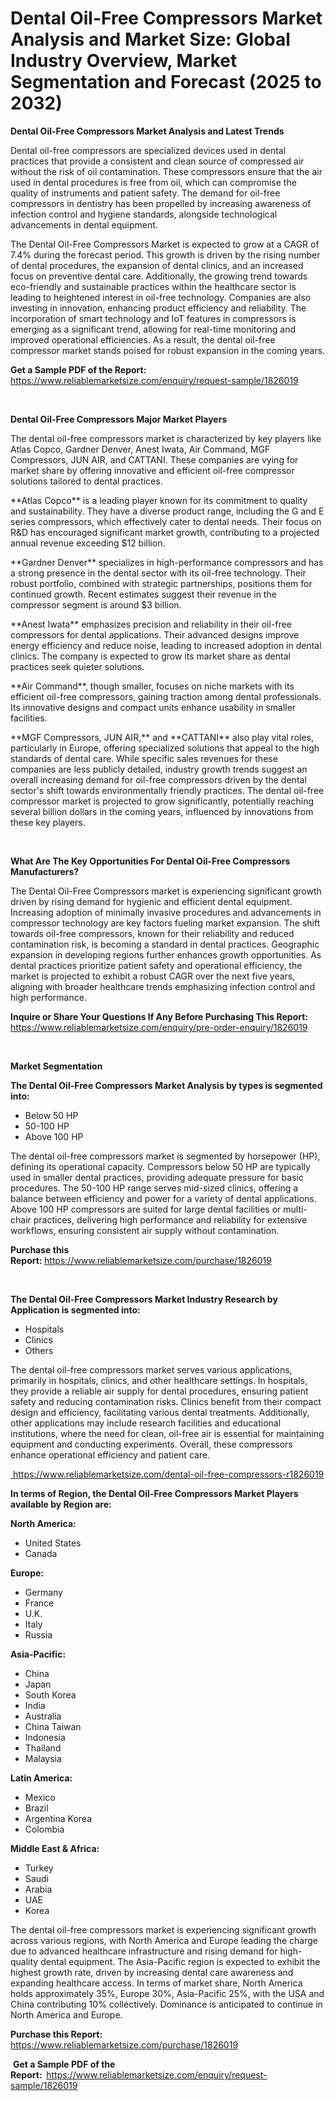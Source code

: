<p><h1>Dental Oil-Free Compressors Market Analysis and Market Size: Global Industry Overview, Market Segmentation and Forecast (2025 to 2032)</h1></p><p><strong>Dental Oil-Free Compressors Market Analysis and Latest Trends</strong></p>
<p><p>Dental oil-free compressors are specialized devices used in dental practices that provide a consistent and clean source of compressed air without the risk of oil contamination. These compressors ensure that the air used in dental procedures is free from oil, which can compromise the quality of instruments and patient safety. The demand for oil-free compressors in dentistry has been propelled by increasing awareness of infection control and hygiene standards, alongside technological advancements in dental equipment.</p><p>The Dental Oil-Free Compressors Market is expected to grow at a CAGR of 7.4% during the forecast period. This growth is driven by the rising number of dental procedures, the expansion of dental clinics, and an increased focus on preventive dental care. Additionally, the growing trend towards eco-friendly and sustainable practices within the healthcare sector is leading to heightened interest in oil-free technology. Companies are also investing in innovation, enhancing product efficiency and reliability. The incorporation of smart technology and IoT features in compressors is emerging as a significant trend, allowing for real-time monitoring and improved operational efficiencies. As a result, the dental oil-free compressor market stands poised for robust expansion in the coming years.</p></p>
<p><strong>Get a Sample PDF of the Report:&nbsp;</strong> <a href="https://www.reliablemarketsize.com/enquiry/request-sample/1826019?utm_campaign=2626&utm_medium=2&utm_source=Github&utm_content=ia&utm_term=14042025&utm_id=dental-oil-free-compressors">https://www.reliablemarketsize.com/enquiry/request-sample/1826019</a></p>
<p>&nbsp;</p>
<p><strong>Dental Oil-Free Compressors Major Market Players</strong></p>
<p><p>The dental oil-free compressors market is characterized by key players like Atlas Copco, Gardner Denver, Anest Iwata, Air Command, MGF Compressors, JUN AIR, and CATTANI. These companies are vying for market share by offering innovative and efficient oil-free compressor solutions tailored to dental practices.</p><p>**Atlas Copco** is a leading player known for its commitment to quality and sustainability. They have a diverse product range, including the G and E series compressors, which effectively cater to dental needs. Their focus on R&D has encouraged significant market growth, contributing to a projected annual revenue exceeding $12 billion.</p><p>**Gardner Denver** specializes in high-performance compressors and has a strong presence in the dental sector with its oil-free technology. Their robust portfolio, combined with strategic partnerships, positions them for continued growth. Recent estimates suggest their revenue in the compressor segment is around $3 billion.</p><p>**Anest Iwata** emphasizes precision and reliability in their oil-free compressors for dental applications. Their advanced designs improve energy efficiency and reduce noise, leading to increased adoption in dental clinics. The company is expected to grow its market share as dental practices seek quieter solutions.</p><p>**Air Command**, though smaller, focuses on niche markets with its efficient oil-free compressors, gaining traction among dental professionals. Its innovative designs and compact units enhance usability in smaller facilities.</p><p>**MGF Compressors, JUN AIR,** and **CATTANI** also play vital roles, particularly in Europe, offering specialized solutions that appeal to the high standards of dental care. While specific sales revenues for these companies are less publicly detailed, industry growth trends suggest an overall increasing demand for oil-free compressors driven by the dental sector's shift towards environmentally friendly practices. The dental oil-free compressor market is projected to grow significantly, potentially reaching several billion dollars in the coming years, influenced by innovations from these key players.</p></p>
<p>&nbsp;</p>
<p><strong>What Are The Key Opportunities For Dental Oil-Free Compressors Manufacturers?</strong></p>
<p><p>The Dental Oil-Free Compressors market is experiencing significant growth driven by rising demand for hygienic and efficient dental equipment. Increasing adoption of minimally invasive procedures and advancements in compressor technology are key factors fueling market expansion. The shift towards oil-free compressors, known for their reliability and reduced contamination risk, is becoming a standard in dental practices. Geographic expansion in developing regions further enhances growth opportunities. As dental practices prioritize patient safety and operational efficiency, the market is projected to exhibit a robust CAGR over the next five years, aligning with broader healthcare trends emphasizing infection control and high performance.</p></p>
<p><strong>Inquire or Share Your Questions If Any Before Purchasing This Report:</strong> <a href="https://www.reliablemarketsize.com/enquiry/pre-order-enquiry/1826019?utm_campaign=2626&utm_medium=2&utm_source=Github&utm_content=ia&utm_term=14042025&utm_id=dental-oil-free-compressors">https://www.reliablemarketsize.com/enquiry/pre-order-enquiry/1826019</a></p>
<p>&nbsp;</p>
<p><strong>Market Segmentation</strong></p>
<p><strong>The Dental Oil-Free Compressors Market Analysis by types is segmented into:</strong></p>
<p><ul><li>Below 50 HP</li><li>50-100 HP</li><li>Above 100 HP</li></ul></p>
<p><p>The dental oil-free compressors market is segmented by horsepower (HP), defining its operational capacity. Compressors below 50 HP are typically used in smaller dental practices, providing adequate pressure for basic procedures. The 50-100 HP range serves mid-sized clinics, offering a balance between efficiency and power for a variety of dental applications. Above 100 HP compressors are suited for large dental facilities or multi-chair practices, delivering high performance and reliability for extensive workflows, ensuring consistent air supply without contamination.</p></p>
<p><strong>Purchase this Report:&nbsp;</strong><a href="https://www.reliablemarketsize.com/purchase/1826019?utm_campaign=2626&utm_medium=2&utm_source=Github&utm_content=ia&utm_term=14042025&utm_id=dental-oil-free-compressors">https://www.reliablemarketsize.com/purchase/1826019</a></p>
<p>&nbsp;</p>
<p><strong>The Dental Oil-Free Compressors Market Industry Research by Application is segmented into:</strong></p>
<p><ul><li>Hospitals</li><li>Clinics</li><li>Others</li></ul></p>
<p><p>The dental oil-free compressors market serves various applications, primarily in hospitals, clinics, and other healthcare settings. In hospitals, they provide a reliable air supply for dental procedures, ensuring patient safety and reducing contamination risks. Clinics benefit from their compact design and efficiency, facilitating various dental treatments. Additionally, other applications may include research facilities and educational institutions, where the need for clean, oil-free air is essential for maintaining equipment and conducting experiments. Overall, these compressors enhance operational efficiency and patient care.</p></p>
<p><a href="https://www.reliablemarketsize.com/dental-oil-free-compressors-r1826019?utm_campaign=2626&utm_medium=2&utm_source=Github&utm_content=ia&utm_term=14042025&utm_id=dental-oil-free-compressors">&nbsp;https://www.reliablemarketsize.com/dental-oil-free-compressors-r1826019</a></p>
<p><strong>In terms of Region, the Dental Oil-Free Compressors Market Players available by Region are:</strong></p>
<p>
    <p> <strong> North America: </strong>
        <ul>
            <li>United States</li>
            <li>Canada</li>
        </ul>
        </p> 
    <p> <strong> Europe: </strong>
        <ul>
            <li>Germany</li>
            <li>France</li>
            <li>U.K.</li>
            <li>Italy</li>
            <li>Russia</li>
        </ul>
        </p> 
    <p> <strong> Asia-Pacific: </strong>
        <ul>
            <li>China</li>
            <li>Japan</li>
            <li>South Korea</li>
            <li>India</li>
            <li>Australia</li>
            <li>China Taiwan</li>
            <li>Indonesia</li>
            <li>Thailand</li>
            <li>Malaysia</li>
        </ul>
        </p> 
    <p> <strong> Latin America: </strong>
        <ul>
            <li>Mexico</li>
            <li>Brazil</li>
            <li>Argentina Korea</li>
            <li>Colombia</li>
        </ul>
        </p> 
    <p> <strong> Middle East & Africa: </strong>
        <ul>
            <li>Turkey</li>
            <li>Saudi</li>
            <li>Arabia</li>
            <li>UAE</li>
            <li>Korea</li>
        </ul>
    </p>
    </p>
<p><p>The dental oil-free compressors market is experiencing significant growth across various regions, with North America and Europe leading the charge due to advanced healthcare infrastructure and rising demand for high-quality dental equipment. The Asia-Pacific region is expected to exhibit the highest growth rate, driven by increasing dental care awareness and expanding healthcare access. In terms of market share, North America holds approximately 35%, Europe 30%, Asia-Pacific 25%, with the USA and China contributing 10% collectively. Dominance is anticipated to continue in North America and Europe.</p></p>
<p><strong>Purchase this Report: </strong><a href="https://www.reliablemarketsize.com/purchase/1826019?utm_campaign=2626&utm_medium=2&utm_source=Github&utm_content=ia&utm_term=14042025&utm_id=dental-oil-free-compressors">https://www.reliablemarketsize.com/purchase/1826019</a></p>
<p>&nbsp;<strong>Get a Sample PDF of the Report:&nbsp;&nbsp;</strong><a href="https://www.reliablemarketsize.com/enquiry/request-sample/1826019?utm_campaign=2626&utm_medium=2&utm_source=Github&utm_content=ia&utm_term=14042025&utm_id=dental-oil-free-compressors">https://www.reliablemarketsize.com/enquiry/request-sample/1826019</a></p>
<p><strong></strong></p>
<p><p></p><p></p><p></p></p>